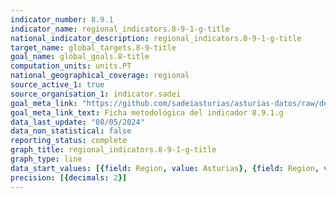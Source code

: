```yaml
---
indicator_number: 8.9.1
indicator_name: regional_indicators.8-9-1-g-title
national_indicator_description: regional_indicators.8-9-1-g-title
target_name: global_targets.8-9-title
goal_name: global_goals.8-title
computation_units: units.PT
national_geographical_coverage: regional
source_active_1: true
source_organisation_1: indicator.sadei
goal_meta_link: "https://github.com/sadeiasturias/asturias-datos/raw/develop/descargas/metodologia/8.9.1.g.pdf"
goal_meta_link_text: Ficha metodológica del indicador 8.9.1.g
data_last_update: "08/05/2024"
data_non_statistical: false
reporting_status: complete
graph_title: regional_indicators.8-9-1-g-title
graph_type: line
data_start_values: [{field: Region, value: Asturias}, {field: Region, value: España}]
precision: [{decimals: 2}]
---
```

